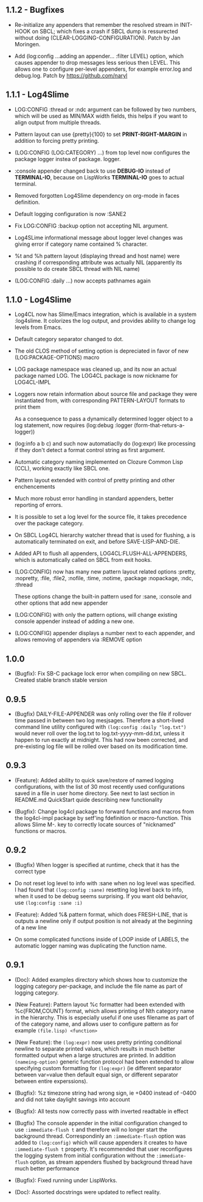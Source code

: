 ## 1.1.2 - Bugfixes 

* Re-initialize any appenders that remember the resolved stream in INIT-HOOK on
  SBCL; which fixes a crash if SBCL dump is ressurected without doing
  (CLEAR-LOGGING-CONFIGURATION). Patch by Jan Moringen.
  
* Add (log:config ...adding an appender... :filter LEVEL) option, which causes
  appender to drop messages less serious then LEVEL. This allows one to
  configure per-level appenders, for example error.log and debug.log. Patch by
  https://github.com/naryl

## 1.1.1 - Log4Slime 

* LOG:CONFIG :thread or :ndc argument can be followed by two numbers,
  which will be used as MIN/MAX width fields, this helps if you want
  to align output from multiple threads.

* Pattern layout can use {pretty}{100} to set **PRINT-RIGHT-MARGIN** in
  addition to forcing pretty printing.

* (LOG:CONFIG (LOG:CATEGORY) ...) from top level now configures the package logger 
  instea of package.<sourcefile> logger. 

* :console appender changed back to use **DEBUG-IO** instead of 
  **TERMINAL-IO**, because on LispWorks **TERMINAL-IO** goes to actual
  terminal.

* Removed forgotten Log4Slime dependency on org-mode in faces definition.

* Default logging configuration is now :SANE2

* Fix LOG:CONFIG :backup option not accepting NIL argument.

* Log4SLime informational message about logger level changes was giving error
  if category name contained % character.

* %t and %h pattern layout (displaying thread and host name) were crashing
  if corresponding attribute was actually NIL (apparently its possible to 
  do create SBCL thread with NIL name)

* (LOG:CONFIG :daily ...) now accepts pathnames again

## 1.1.0 - Log4Slime 

* Log4CL now has Slime/Emacs integration, which is available in a
  system :log4slime. It colorizes the log output, and provides
  ability to change log levels from Emacs.

* Default category separator changed to dot.

* The old CLOS method of setting option is depreciated in favor of new
  (LOG:PACKAGE-OPTIONS) macro

* LOG package namespace was cleaned up, and its now an actual
  package named LOG. The LOG4CL package is now nickname for
  LOG4CL-IMPL

* Loggers now retain information about source file and package they
  were instantiated from, with corresponding PATTERN-LAYOUT formats
  to print them

  As a consequence to pass a dynamically determined logger object to a
  log statement, now requires (log:debug :logger
  (form-that-returs-a-logger))

* (log:info a b c) and such now automatiaclly do (log:expr) like processing
  if they don't detect a format control string as first argument.

* Automatic category naming implemented on Clozure Common Lisp (CCL),
  working exactly like SBCL one.

* Pattern layout extended with control of pretty printing and other enchencements

* Much more robust error handling in standard appenders, better reporting
  of errors.

* It is possible to set a log level for the source file, it takes precedence
  over the package category.

* On SBCL Log4CL hierarchy watcher thread that is used for flushing, a
  is automatically terminated on exit, and before SAVE-LISP-AND-DIE.

* Added API to flush all appenders, LOG4CL:FLUSH-ALL-APPENDERS, which
  is automatically called on SBCL from exit hooks. 

* (LOG:CONFIG) now has many new pattern layout related options
  :pretty, :nopretty, :file, :file2, :nofile, :time, :notime, :package
  :nopackage, :ndc, :thread

  These options change the built-in pattern used for :sane, :console
  and other options that add new appender

* (LOG:CONFIG) with only the pattern options, will change existing console
  appender instead of adding a new one.

* (LOG:CONFIG) appender displays a number next to each appender, and allows
  removing of appenders via :REMOVE <n> option

## 1.0.0
 * (Bugfix): Fix SB-C package lock error when compiling on new SBCL.
   Created stable branch stable version

## 0.9.5

* (Bugfix) DAILY-FILE-APPENDER was only rolling over the file if
  rollover time passed in between two log mesjsages. Therefore a
  short-lived command line utility configured with `(log:config :daily
  "log.txt")` would never roll over the log.txt to
  log.txt-yyyy-mm-dd.txt, unless it happen to run exactly at
  midnight. This had now been corrected, and pre-existing log file
  will be rolled over based on its modification time.

## 0.9.3

* (Feature): Added ability to quick save/restore of named logging
  configurations, with the list of 30 most recently used
  configurations saved in a file in user home directory. See next to
  last section in README.md QuickStart quide describing new
  functionality

* (Bugfix): Change log4cl package to forward functions and macros from the
  log4cl-impl package by setf'ing fdefinition or macro-function. This allows
  Slime M-. key to correctly locate sources of "nicknamed" functions or macros.

## 0.9.2
* (Bugfix) When logger is specified at runtime, check that it has the correct type

* Do not reset log level to info with :sane when no log level was
  specified. I had found that `(log:config :sane)` resetting log level
  back to info, when it used to be debug seems surprising. If you want
  old behavior, use `(log:config :sane :i)`

* (Feature): Added %& pattern format, which does FRESH-LINE, that is
  outputs a newline only if output position is not already at the
  beginning of a new line

* On some complicated functions inside of LOOP inside of LABELS, the
  automatic logger naming was duplicating the function name.

## 0.9.1

* (Doc): Added examples directory which shows how to customize the
  logging category per-package, and include the file name as part of
  logging category.

* (New Feature): Pattern layout %c formatter had been extended with
  %c{FROM,COUNT} format, which allows printing of Nth category name in
  the hierarchy. This is especially useful if one uses filename as
  part of of the category name, and allows user to configure pattern
  as for example `(file.lisp) <function>`

* (New Feature): the `(log:expr)` now uses pretty printing conditional
  newline to separate printed values, which results in much better
  formatted output when a large structures are printed. In addition
  `(nameing-option)` generic function protocol had been extended to
  allow specifying custom formatting for `(log:expr)` (ie different
  separator between var=value then default equal sign, or different
  separator between entire experssions).

* (Bugfix): %z timezone string had wrong sign, ie +0400 instead of -0400
  and did not take daylight savings into account

* (Bugfix): All tests now correctly pass with inverted readtable in
  effect

* (Bugfix) The console appender in the initial configuration changed
  to use `:immediate-flush t` and therefore will no longer start the
  background thread. Correspondinly an `:immediate-flush` option was
  added to `(log:config)` which will cause appenders it creates to
  have `:immediate-flush t` property. It's recommended that user
  reconfigures the logging system from initial configuration without
  the `:immediate-flush` option, as stream appenders flushed by
  background thread have much better performance

* (Bugfix): Fixed running under LispWorks.

* (Doc): Assorted docstrings were updated to reflect reality.
